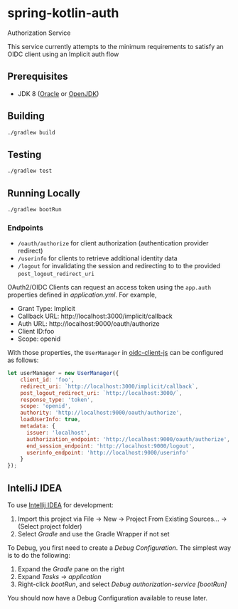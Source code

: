 # spring-kotlin-auth

Authorization Service

This service currently attempts to the minimum requirements to satisfy an OIDC client using an Implicit auth flow
## Prerequisites
* JDK 8 ([Oracle](http://www.oracle.com/technetwork/java/javase/downloads/index.html) or [OpenJDK](http://openjdk.java.net/install/))


## Building
```bash
./gradlew build
```

## Testing
```bash
./gradlew test
```

## Running Locally
```bash
./gradlew bootRun
```

### Endpoints
* `/oauth/authorize` for client authorization (authentication provider redirect)
* `/userinfo` for clients to retrieve additional identity data
* `/logout` for invalidating the session and redirecting to to the provided `post_logout_redirect_uri`

OAuth2/OIDC Clients can request an access token using the `app.auth` properties defined in *application.yml*.
For example,
* Grant Type: Implicit
* Callback URL: http://localhost:3000/implicit/callback
* Auth URL: http://localhost:9000/oauth/authorize
* Client ID:foo
* Scope: openid

With those properties, the `UserManager` in [oidc-client-js](https://github.com/IdentityModel/oidc-client-js/wiki#usermanager) can be configured as follows:
```javascript
let userManager = new UserManager({
    client_id: 'foo',
    redirect_uri: `http://localhost:3000/implicit/callback`,
    post_logout_redirect_uri: `http://localhost:3000/`,
    response_type: 'token',
    scope: 'openid',
    authority: 'http://localhost:9000/oauth/authorize',
    loadUserInfo: true,
    metadata: {
      issuer: 'localhost',
      authorization_endpoint: 'http://localhost:9000/oauth/authorize',
      end_session_endpoint: 'http://localhost:9000/logout',
      userinfo_endpoint: 'http://localhost:9000/userinfo'
    }
});
```

## IntelliJ IDEA
To use [Intellij IDEA](https://www.jetbrains.com/idea/) for development:
1. Import this project via File → New → Project From Existing Sources... → (Select project folder)
1. Select *Gradle* and use the Gradle Wrapper if not set

To Debug, you first need to create a *Debug Configuration*. The simplest way is to do the following:
1. Expand the *Gradle* pane on the right
1. Expand *Tasks* → *application*
1. Right-click *bootRun*, and select *Debug authorization-service [bootRun]*

You should now have a Debug Configuration available to reuse later.


